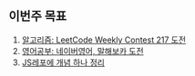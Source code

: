## 이번주 목표

1. [알고리즘: LeetCode Weekly Contest 217 도전](algorithm/README.md)
2. [영어공부: 네이버영어, 말해보카 도전](english/README.md)
3. [JS레포에 개념 하나 정리](https://github.com/Road-of-CODEr/we-hate-js/blob/master/Front-End/Next.js/next-redux-wrapper/README.md)
